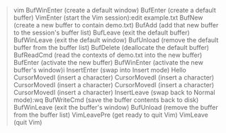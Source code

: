 > vim
    BufWinEnter     (create a default window)
    BufEnter        (create a default buffer)
    VimEnter        (start the Vim session):edit example.txt
    BufNew          (create a new buffer to contain demo.txt)
    BufAdd          (add that new buffer to the session's buffer list)
    BufLeave        (exit the default buffer)
    BufWinLeave     (exit the default window)
    BufUnload       (remove the default buffer from the buffer list)
    BufDelete       (deallocate the default buffer)
    BufReadCmd      (read the contexts of demo.txt into the new buffer)
    BufEnter        (activate the new buffer)
    BufWinEnter     (activate the new buffer's window)i
    InsertEnter     (swap into Insert mode)
Hello
    CursorMovedI    (insert a character)
    CursorMovedI    (insert a character)
    CursorMovedI    (insert a character)
    CursorMovedI    (insert a character)
    CursorMovedI    (insert a character)<ESC>
    InsertLeave     (swap back to Normal mode):wq
    BufWriteCmd     (save the buffer contents back to disk)
    BufWinLeave     (exit the buffer's window)
    BufUnload       (remove the buffer from the buffer list)
    VimLeavePre     (get ready to quit Vim)
    VimLeave        (quit Vim)
